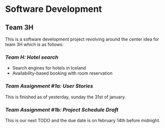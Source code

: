 # **Software Development**

## **Team 3H**

This is a software development project revolving around the center idea for team 3H which is as follows:
### ***Team H: Hotel search***
- Search engines for hotels in Iceland
- Availability-based booking with room reservation
 
 ### ***Team Assignment #1a: User Stories***
This is finished as of yesterday, sunday the 31st of january.

### ***Team Assignment #1b: Project Schedule Draft***
This is our next TODO and the due date is on february 14th before midnight.